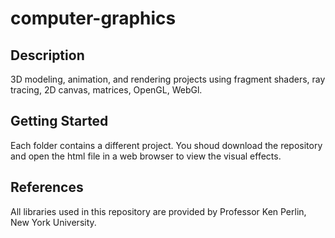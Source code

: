 # computer-graphics

Description
----------------
  3D modeling, animation, and rendering projects using fragment shaders, ray tracing, 2D canvas, matrices, OpenGL, WebGl. 

Getting Started
---------------
  Each folder contains a different project. You shoud download the repository and open the html file in a web browser to view the visual effects.

References
---------------
  All libraries used in this repository are provided by Professor Ken Perlin, New York University. 
